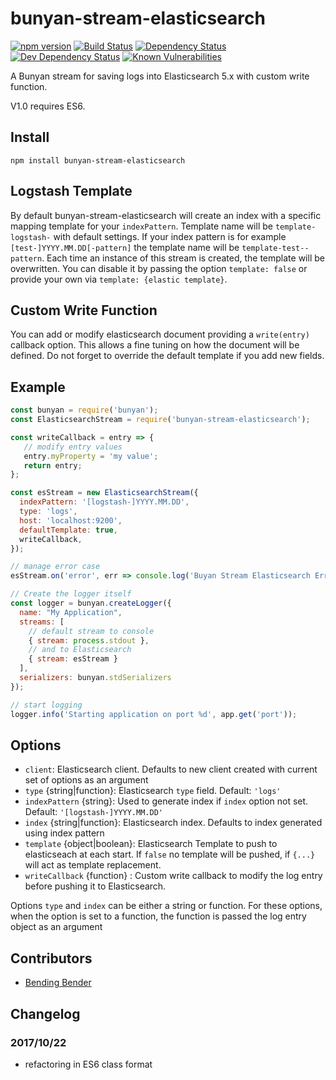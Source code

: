 bunyan-stream-elasticsearch
===========================

[![npm version](https://badge.fury.io/js/bunyan-stream-elasticsearch.svg)](https://badge.fury.io/js/bunyan-stream-elasticsearch)
[![Build Status](https://travis-ci.org/bloublou2014/bunyan-stream-elasticsearch.svg)](https://travis-ci.org/bloublou2014/bunyan-stream-elasticsearch)
[![Dependency Status](https://david-dm.org/bloublou2014/bunyan-stream-elasticsearch.svg)](https://david-dm.org/bloublou2014/bunyan-stream-elasticsearch)
[![Dev Dependency Status](https://david-dm.org/bloublou2014/bunyan-stream-elasticsearch/dev-status.svg)](https://david-dm.org/bloublou2014/bunyan-stream-elasticsearch#type=dev)
[![Known Vulnerabilities](https://snyk.io/test/github/bloublou2014/bunyan-stream-elasticsearch/badge.svg)](https://snyk.io/test/github/bloublou2014/bunyan-stream-elasticsearch)

A Bunyan stream for saving logs into Elasticsearch 5.x with custom write function.

V1.0 requires ES6.

## Install

```
npm install bunyan-stream-elasticsearch
```

## Logstash Template

By default bunyan-stream-elasticsearch will create an index with a specific mapping template for your `indexPattern`. Template name will be `template-logstash-` with default settings.
If your index pattern is for example `[test-]YYYY.MM.DD[-pattern]` the template name will be `template-test--pattern`. Each time an instance of this stream is created, the template will be overwritten.
You can disable it by passing the option `template: false` or provide your own via `template: {elastic template}`.

## Custom Write Function

You can add or modify elasticsearch document providing a `write(entry)` callback option.
This allows a fine tuning on how the document will be defined. Do not forget to override the default template if you add new fields.

## Example

```js
const bunyan = require('bunyan');
const ElasticsearchStream = require('bunyan-stream-elasticsearch');

const writeCallback = entry => {
   // modify entry values
   entry.myProperty = 'my value';
   return entry;
};

const esStream = new ElasticsearchStream({
  indexPattern: '[logstash-]YYYY.MM.DD',
  type: 'logs',
  host: 'localhost:9200',
  defaultTemplate: true,
  writeCallback,
});

// manage error case
esStream.on('error', err => console.log('Buyan Stream Elasticsearch Error:', err.stack));

// Create the logger itself
const logger = bunyan.createLogger({
  name: "My Application",
  streams: [
    // default stream to console
    { stream: process.stdout },
    // and to Elasticsearch
    { stream: esStream }
  ],
  serializers: bunyan.stdSerializers
});

// start logging
logger.info('Starting application on port %d', app.get('port'));
```

## Options

* `client`: Elasticsearch client. Defaults to new client created with current set of options as an argument
* `type` {string|function}: Elasticsearch `type` field. Default: `'logs'`
* `indexPattern` {string}: Used to generate index if `index` option not set. Default: `'[logstash-]YYYY.MM.DD'`
* `index` {string|function}: Elasticsearch index. Defaults to index generated using index pattern
* `template` {object|boolean}: Elasticsearch Template to push to elasticseach at each start. If `false` no template will be pushed, if `{...}` will act as template replacement.
* `writeCallback` {function} : Custom write callback to modify the log entry before pushing it to Elasticsearch. 

Options `type` and `index` can be either a string or function. For these options, when the option is set to a function, the function is passed the log entry object as an argument

## Contributors

- [Bending Bender](https://github.com/BendingBender)

## Changelog

### 2017/10/22

- refactoring in ES6 class format


